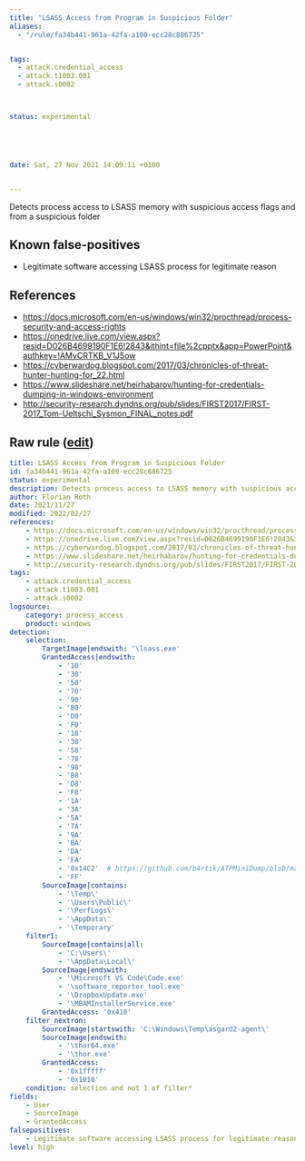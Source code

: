 ```yaml
---
title: "LSASS Access from Program in Suspicious Folder"
aliases:
  - "/rule/fa34b441-961a-42fa-a100-ecc28c886725"


tags:
  - attack.credential_access
  - attack.t1003.001
  - attack.s0002



status: experimental





date: Sat, 27 Nov 2021 14:09:11 +0100


---
```


Detects process access to LSASS memory with suspicious access flags and from a suspicious folder

<!--more-->


## Known false-positives

* Legitimate software accessing LSASS process for legitimate reason



## References

* https://docs.microsoft.com/en-us/windows/win32/procthread/process-security-and-access-rights
* https://onedrive.live.com/view.aspx?resid=D026B4699190F1E6!2843&ithint=file%2cpptx&app=PowerPoint&authkey=!AMvCRTKB_V1J5ow
* https://cyberwardog.blogspot.com/2017/03/chronicles-of-threat-hunter-hunting-for_22.html
* https://www.slideshare.net/heirhabarov/hunting-for-credentials-dumping-in-windows-environment
* http://security-research.dyndns.org/pub/slides/FIRST2017/FIRST-2017_Tom-Ueltschi_Sysmon_FINAL_notes.pdf


## Raw rule ([edit](https://github.com/SigmaHQ/sigma/edit/master/rules/windows/process_access/proc_access_win_susp_proc_access_lsass_susp_source.yml))
```yaml
title: LSASS Access from Program in Suspicious Folder
id: fa34b441-961a-42fa-a100-ecc28c886725
status: experimental
description: Detects process access to LSASS memory with suspicious access flags and from a suspicious folder
author: Florian Roth
date: 2021/11/27
modified: 2022/02/27
references:
    - https://docs.microsoft.com/en-us/windows/win32/procthread/process-security-and-access-rights
    - https://onedrive.live.com/view.aspx?resid=D026B4699190F1E6!2843&ithint=file%2cpptx&app=PowerPoint&authkey=!AMvCRTKB_V1J5ow
    - https://cyberwardog.blogspot.com/2017/03/chronicles-of-threat-hunter-hunting-for_22.html
    - https://www.slideshare.net/heirhabarov/hunting-for-credentials-dumping-in-windows-environment
    - http://security-research.dyndns.org/pub/slides/FIRST2017/FIRST-2017_Tom-Ueltschi_Sysmon_FINAL_notes.pdf
tags:
    - attack.credential_access
    - attack.t1003.001
    - attack.s0002
logsource:
    category: process_access
    product: windows
detection:
    selection:
        TargetImage|endswith: '\lsass.exe'
        GrantedAccess|endswith:
            - '10'
            - '30'
            - '50'
            - '70'
            - '90'
            - 'B0'
            - 'D0'
            - 'F0'
            - '18'
            - '38'
            - '58'
            - '78'
            - '98'
            - 'B8'
            - 'D8'
            - 'F8'
            - '1A'
            - '3A'
            - '5A'
            - '7A'
            - '9A'
            - 'BA'
            - 'DA'
            - 'FA'
            - '0x14C2'  # https://github.com/b4rtik/ATPMiniDump/blob/master/ATPMiniDump/ATPMiniDump.c
            - 'FF'
        SourceImage|contains:
            - '\Temp\'
            - '\Users\Public\'
            - '\PerfLogs\'
            - '\AppData\'
            - '\Temporary'
    filter1:
        SourceImage|contains|all:
            - 'C:\Users\'
            - '\AppData\Local\'
        SourceImage|endswith:
            - '\Microsoft VS Code\Code.exe'
            - '\software_reporter_tool.exe'
            - '\DropboxUpdate.exe'
            - '\MBAMInstallerService.exe'
        GrantedAccess: '0x410'
    filter_nextron:
        SourceImage|startswith: 'C:\Windows\Temp\asgard2-agent\'
        SourceImage|endswith: 
            - '\thor64.exe'
            - '\thor.exe'
        GrantedAccess:
            - '0x1fffff'
            - '0x1010'
    condition: selection and not 1 of filter*
fields:
    - User
    - SourceImage
    - GrantedAccess
falsepositives:
    - Legitimate software accessing LSASS process for legitimate reason
level: high

```

